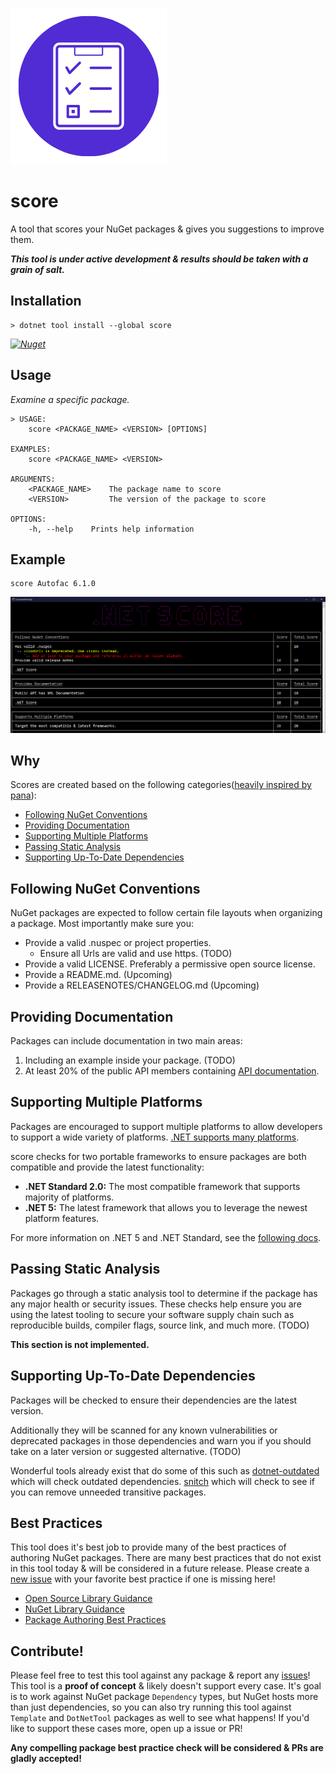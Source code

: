 ![](Resources/logo.png)
# score
A tool that scores your NuGet packages & gives you suggestions to improve them.

**_This tool is under active development & results should be taken with a grain of salt._**

## Installation
```
> dotnet tool install --global score
```
_[![Nuget](https://img.shields.io/nuget/v/score)](https://www.nuget.org/packages/score/)_

## Usage
*Examine a specific package.*
```
> USAGE:
    score <PACKAGE_NAME> <VERSION> [OPTIONS]

EXAMPLES:
    score <PACKAGE_NAME> <VERSION>

ARGUMENTS:
    <PACKAGE_NAME>    The package name to score
    <VERSION>         The version of the package to score

OPTIONS:
    -h, --help    Prints help information
```

## Example
```
score Autofac 6.1.0
```

![](Resources/score.png)

## Why
Scores are created based on the following categories([heavily inspired by pana](https://pub.dev/packages/pana)):

- [Following NuGet Conventions](#following-nuget-conventions)
- [Providing Documentation](#providing-documentation)
- [Supporting Multiple Platforms](#supporting-multiple-platforms)
- [Passing Static Analysis](#passing-static-analysis)
- [Supporting Up-To-Date Dependencies](#supporting-up-to-date-dependencies)

## Following NuGet Conventions
NuGet packages are expected to follow certain file layouts when organizing a package. Most importantly make sure you:

- Provide a valid .nuspec or project properties. 
    - Ensure all Urls are valid and use https. (TODO)
- Provide a valid LICENSE. Preferably a permissive open source license.
- Provide a README.md. (Upcoming)
- Provide a RELEASENOTES/CHANGELOG.md (Upcoming)

## Providing Documentation
Packages can include documentation in two main areas:

1. Including an example inside your package. (TODO)
2. At least 20% of the public API members containing [API documentation](https://docs.microsoft.com/dotnet/csharp/codedoc).

## Supporting Multiple Platforms
Packages are encouraged to support multiple platforms to allow developers to support a wide variety of platforms. [.NET supports many platforms](https://dotnet.microsoft.com/learn/dotnet/what-is-dotnet). 

score checks for two portable frameworks to ensure packages are both compatible and provide the latest functionality:

- **.NET Standard 2.0:** The most compatible framework that supports majority of platforms.
- **.NET 5:** The latest framework that allows you to leverage the newest platform features.

For more information on .NET 5 and .NET Standard, see the [following docs](https://docs.microsoft.com/dotnet/standard/net-standard#when-to-target-net50-vs-netstandard).

## Passing Static Analysis
Packages go through a static analysis tool to determine if the package has any major health or security issues. These checks help ensure you are using the latest tooling to secure your software supply chain such as reproducible builds, compiler flags, source link, and much more. (TODO)

**This section is not implemented.**

## Supporting Up-To-Date Dependencies
Packages will be checked to ensure their dependencies are the latest version. 

Additionally they will be scanned for any known vulnerabilities or deprecated packages in those dependencies and warn you if you should take on a later version or suggested alternative. (TODO)

Wonderful tools already exist that do some of this such as [dotnet-outdated](https://github.com/dotnet-outdated/dotnet-outdated) which will check outdated dependencies. [snitch](https://github.com/spectresystems/snitch) which will check to see if you can remove unneeded transitive packages. 

## Best Practices
This tool does it's best job to provide many of the best practices of authoring NuGet packages. There are many best practices that do not exist in this tool today & will be considered in a future release. Please create a [new issue](https://github.com/JonDouglas/score/issues) with your favorite best practice if one is missing here!

- [Open Source Library Guidance](https://docs.microsoft.com/en-us/dotnet/standard/library-guidance/)
- [NuGet Library Guidance](https://docs.microsoft.com/en-us/dotnet/standard/library-guidance/nuget)
- [Package Authoring Best Practices](https://docs.microsoft.com/nuget/create-packages/package-authoring-best-practices)

## Contribute!
Please feel free to test this tool against any package & report any [issues](https://github.com/JonDouglas/score/issues)! This tool is a **proof of concept** & likely doesn't support every case. It's goal is to work against NuGet package `Dependency` types, but NuGet hosts more than just dependencies, so you can also try running this tool against `Template` and `DotNetTool` packages as well to see what happens! If you'd like to support these cases more, open up a issue or PR! 

**Any compelling package best practice check will be considered & PRs are gladly accepted!**



